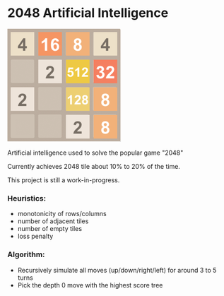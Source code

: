 # 2048 Artificial Intelligence

![2048-ai](client/assets/banner.png?raw=true "2048 ai")

Artificial intelligence used to solve the popular game "2048"

Currently achieves 2048 tile about 10% to 20% of the time.

This project is still a work-in-progress.

### Heuristics:
- monotonicity of rows/columns
- number of adjacent tiles
- number of empty tiles
- loss penalty

### Algorithm:
- Recursively simulate all moves (up/down/right/left) for around 3 to 5 turns
- Pick the depth 0 move with the highest score tree
